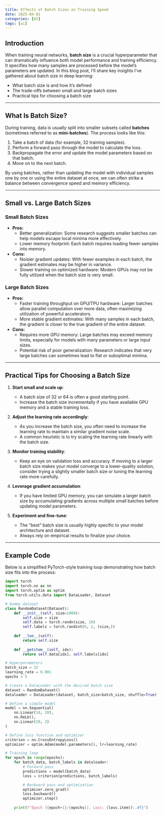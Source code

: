 ```yaml
---
title: Effects of Batch Sizes on Training Speed
date: 2025-04-01
categories: [AI]
tags: [ai]
---
```


## Introduction

When training neural networks, **batch size** is a crucial hyperparameter that can dramatically influence both model performance and training efficiency. It specifies how many samples are processed before the model’s parameters are updated. In this blog post, I’ll share key insights I’ve gathered about batch size in deep learning:

- What batch size is and how it’s defined
- The trade-offs between small and large batch sizes
- Practical tips for choosing a batch size

---

## What Is Batch Size?

During training, data is usually split into smaller subsets called **batches** (sometimes referred to as **mini-batches**). The process looks like this:

1. Take a batch of data (for example, 32 training samples).
2. Perform a forward pass through the model to calculate the loss.
3. Backpropagate the error and update the model parameters based on that batch.
4. Move on to the next batch.

By using batches, rather than updating the model with individual samples one by one or using the entire dataset at once, we can often strike a balance between convergence speed and memory efficiency.

---

## Small vs. Large Batch Sizes

### Small Batch Sizes

- **Pros:**
  - Better generalization: Some research suggests smaller batches can help models escape local minima more effectively.
  - Lower memory footprint: Each batch requires loading fewer samples into memory.
- **Cons:**
  - Noisier gradient updates: With fewer examples in each batch, the gradient estimates may be higher in variance.
  - Slower training on optimized hardware: Modern GPUs may not be fully utilized when the batch size is very small.

### Large Batch Sizes

- **Pros:**
  - Faster training throughput on GPU/TPU hardware: Larger batches allow parallel computation over more data, often maximizing utilization of powerful accelerators.
  - More stable gradient estimates: With many samples in each batch, the gradient is closer to the true gradient of the entire dataset.
- **Cons:**
  - Requires more GPU memory: Large batches may exceed memory limits, especially for models with many parameters or large input sizes.
  - Potential risk of poor generalization: Research indicates that very large batches can sometimes lead to flat or suboptimal minima.

---

## Practical Tips for Choosing a Batch Size

1. **Start small and scale up**: 
   - A batch size of 32 or 64 is often a good starting point. 
   - Increase the batch size incrementally if you have available GPU memory and a stable training loss.

2. **Adjust the learning rate accordingly**: 
   - As you increase the batch size, you often need to increase the learning rate to maintain a similar gradient noise scale. 
   - A common heuristic is to try scaling the learning rate linearly with the batch size.

3. **Monitor training stability**: 
   - Keep an eye on validation loss and accuracy. If moving to a larger batch size makes your model converge to a lower-quality solution, consider trying a slightly smaller batch size or tuning the learning rate more carefully.

4. **Leverage gradient accumulation**:
   - If you have limited GPU memory, you can simulate a larger batch size by accumulating gradients across multiple small batches before updating model parameters.

5. **Experiment and fine-tune**:
   - The “best” batch size is usually highly specific to your model architecture and dataset. 
   - Always rely on empirical results to finalize your choice.

---

## Example Code

Below is a simplified PyTorch-style training loop demonstrating how batch size fits into the process:

```python
import torch
import torch.nn as nn
import torch.optim as optim
from torch.utils.data import DataLoader, Dataset

# Dummy dataset
class RandomDataset(Dataset):
    def __init__(self, size=1000):
        self.size = size
        self.data = torch.randn(size, 10)
        self.labels = torch.randint(0, 2, (size,))
    
    def __len__(self):
        return self.size
    
    def __getitem__(self, idx):
        return self.data[idx], self.labels[idx]

# Hyperparameters
batch_size = 32
learning_rate = 0.001
epochs = 5

# Create a DataLoader with the desired batch size
dataset = RandomDataset()
dataloader = DataLoader(dataset, batch_size=batch_size, shuffle=True)

# Define a simple model
model = nn.Sequential(
    nn.Linear(10, 20),
    nn.ReLU(),
    nn.Linear(20, 2)
)

# Define loss function and optimizer
criterion = nn.CrossEntropyLoss()
optimizer = optim.Adam(model.parameters(), lr=learning_rate)

# Training loop
for epoch in range(epochs):
    for batch_data, batch_labels in dataloader:
        # Forward pass
        predictions = model(batch_data)
        loss = criterion(predictions, batch_labels)

        # Backward pass and optimization
        optimizer.zero_grad()
        loss.backward()
        optimizer.step()
    
    print(f"Epoch [{epoch+1}/{epochs}], Loss: {loss.item():.4f}")
```